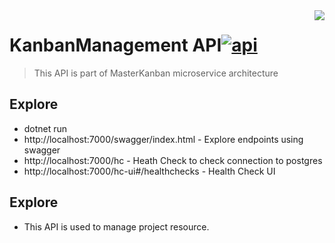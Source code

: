 <img src="https://www.hanselman.com/blog/content/binary/Windows-Live-Writer/d02a115b3277_121FF/dotnetbot_2.png" align="right" />

# KanbanManagement API[![api](https://cdn.rawgit.com/sindresorhus/awesome/d7305f38d29fed78fa85652e3a63e154dd8e8829/media/badge.svg)](https://github.com/CoviloMilos/CodeChallenge)
> This API is part of MasterKanban microservice architecture


## Explore
- dotnet run
- http://localhost:7000/swagger/index.html - Explore endpoints using swagger
- http://localhost:7000/hc - Heath Check to check connection to postgres
- http://localhost:7000/hc-ui#/healthchecks - Health Check UI

## Explore

- This API is used to manage project resource.
